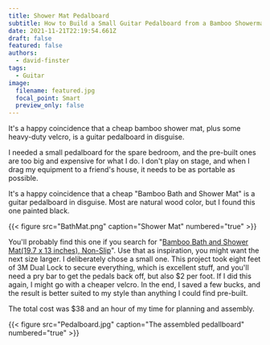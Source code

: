 ```yaml
---
title: Shower Mat Pedalboard
subtitle: How to Build a Small Guitar Pedalboard from a Bamboo Showermat
date: 2021-11-21T22:19:54.661Z
draft: false
featured: false
authors:
  - david-finster
tags:
  - Guitar
image:
  filename: featured.jpg
  focal_point: Smart
  preview_only: false
---
```

It's a happy coincidence that a cheap bamboo shower mat, plus some heavy-duty velcro, is a guitar pedalboard in disguise.

I needed a small pedalboard for the spare bedroom, and the pre-built ones are too big and expensive for what I do. I don't play on stage, and when I drag my equipment to a friend's house, it needs to be as portable as possible.

It's a happy coincidence that a cheap "Bamboo Bath and Shower Mat" is a guitar pedalboard in disguise. Most are natural wood color, but I found this one painted black.

{{< figure src="BathMat.png" caption="Shower Mat" numbered="true" >}}

You'll probably find this one if you search for "[Bamboo Bath and Shower Mat(19.7 x 13 inches), Non-Slip](https://duckduckgo.com/?t=ffcm&q=Bamboo+Bath+and+Shower+Mat(19.7+x+13+inches)%2C+Non-Slip&ia=web)". Use that as inspiration, you might want the next size larger. I deliberately chose a small one. This project took eight feet of 3M Dual Lock to secure everything, which is excellent stuff, and you'll need a pry bar to get the pedals back off, but also $2 per foot. If I did this again, I might go with a cheaper velcro. In the end, I saved a few bucks, and the result is better suited to my style than anything I could find pre-built.

The total cost was $38 and an hour of my time for planning and assembly.

{{< figure src="Pedalboard.jpg" caption="The assembled pedallboard" numbered="true" >}}
